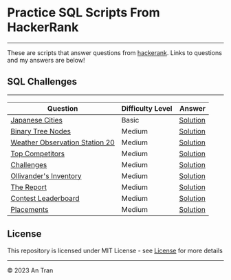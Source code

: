 # Practice SQL Scripts From HackerRank
------------

These are scripts that answer questions from <a href="https://hackerrank.com">hackerank</a>. Links to questions and my answers are below!

## SQL Challenges
---------------

| Question                | Difficulty Level              | Answer                 |
|-------------------------|-------------------------|------------------------:|
| [Japanese Cities](https://www.hackerrank.com/challenges/japanese-cities-attributes/problem) | Basic | [Solution](https://github.com/antran28/SQL-Practice/blob/main/Japanese%20Cities'%20Attributes.sql) |
| <a href="https://www.hackerrank.com/challenges/binary-search-tree-1/problem">Binary Tree Nodes</a> | Medium | <a href="https://github.com/antran28/SQL-Practice/blob/main/Binary%20Tree%20Nodes.sql">Solution</a> |
| [Weather Observation Station 20](https://www.hackerrank.com/challenges/weather-observation-station-20/problem?isFullScreen=true) | Medium | [Solution](https://github.com/antran28/SQL-Practice/blob/main/Weather%20Observation%20Station%2020.sql) |
| [Top Competitors](https://www.hackerrank.com/challenges/full-score/problem) | Medium | [Solution](https://github.com/antran28/SQL-Practice/blob/main/Top%20Competitors.sql) |
| [Challenges](https://www.hackerrank.com/challenges/challenges/problem) | Medium | [Solution](https://github.com/antran28/SQL-Practice/blob/main/Challenges.sql) |
| [Ollivander's Inventory](https://www.hackerrank.com/challenges/harry-potter-and-wands/problem) | Medium | [Solution](https://github.com/antran28/SQL-Practice/blob/main/Ollivander's%20Inventory.sql) |
| [The Report](https://www.hackerrank.com/challenges/the-report/problem) | Medium | [Solution](https://github.com/antran28/SQL-Practice/blob/main/The%20Report.sql) |
| [Contest Leaderboard](https://www.hackerrank.com/challenges/contest-leaderboard/problem?isFullScreen=true) | Medium | [Solution](https://github.com/antran28/SQL-Practice/blob/main/Contest%20Leaderboard.sql) |
| [Placements](https://www.hackerrank.com/challenges/placements/problem?isFullScreen=true) | Medium | [Solution](https://github.com/antran28/SQL-Practice/blob/main/Placements.sql) |

## License
This repository is licensed under MIT License - see [License](LICENSE) for more details

___________________________________

<p>&copy; 2023 An Tran</p>
